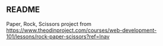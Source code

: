 ## README

Paper, Rock, Scissors project from https://www.theodinproject.com/courses/web-development-101/lessons/rock-paper-scissors?ref=lnav
